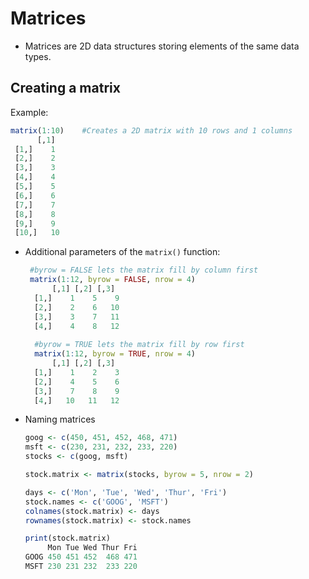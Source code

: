 # Matrices
- Matrices are 2D data structures storing elements of the same data types.

Creating a matrix
-------
Example:

```R
matrix(1:10)	#Creates a 2D matrix with 10 rows and 1 columns
      [,1]
 [1,]    1
 [2,]    2
 [3,]    3
 [4,]    4
 [5,]    5
 [6,]    6
 [7,]    7
 [8,]    8
 [9,]    9
 [10,]   10
```
- Additional parameters of the `matrix()` function:
  ```R
   #byrow = FALSE lets the matrix fill by column first
   matrix(1:12, byrow = FALSE, nrow = 4)
     	[,1] [,2] [,3]
	[1,]    1    5    9
	[2,]    2    6   10
	[3,]    3    7   11
	[4,]    4    8   12
    
    #byrow = TRUE lets the matrix fill by row first
    matrix(1:12, byrow = TRUE, nrow = 4)
     	[,1] [,2] [,3]
	[1,]    1    2    3
	[2,]    4    5    6
	[3,]    7    8    9
	[4,]   10   11   12
    ```
	
 - Naming matrices
 	```R
    goog <- c(450, 451, 452, 468, 471)
	msft <- c(230, 231, 232, 233, 220)
	stocks <- c(goog, msft)

	stock.matrix <- matrix(stocks, byrow = 5, nrow = 2)

	days <- c('Mon', 'Tue', 'Wed', 'Thur', 'Fri')
	stock.names <- c('GOOG', 'MSFT')
	colnames(stock.matrix) <- days
	rownames(stock.matrix) <- stock.names

	print(stock.matrix)
         Mon Tue Wed Thur Fri
	GOOG 450 451 452  468 471
	MSFT 230 231 232  233 220 
    ```
